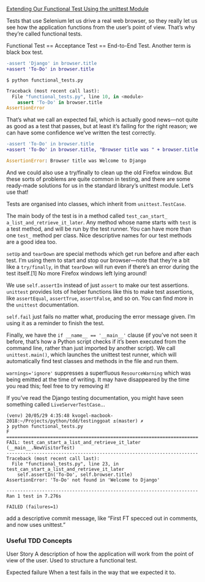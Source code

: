 
[Extending Our Functional Test Using the unittest Module ](https://www.obeythetestinggoat.com/book/chapter_02_unittest.html)

Tests that use Selenium let us drive a real web browser, so they really let us see how the application functions from the user’s point of view. That’s why they’re called functional tests.

Functional Test == Acceptance Test == End-to-End Test. Another term is black box test.

```diff
-assert 'Django' in browser.title
+assert 'To-Do' in browser.title
```
```
$ python functional_tests.py
```
```py
Traceback (most recent call last):
  File "functional_tests.py", line 10, in <module>
    assert 'To-Do' in browser.title
AssertionError
```

That’s what we call an expected fail, which is actually good news—not quite as good as a test that passes, but at least it’s failing for the right reason; we can have some confidence we’ve written the test correctly.

```diff
-assert 'To-Do' in browser.title
+assert 'To-Do' in browser.title, "Browser title was " + browser.title
```
```py
AssertionError: Browser title was Welcome to Django
```

And we could also use a try/finally to clean up the old Firefox window. But these sorts of problems are quite common in testing, and there are some ready-made solutions for us in the standard library’s unittest module. Let’s use that!

Tests are organised into classes, which inherit from `unittest.TestCase`.

The main body of the test is in a method called `test_can_start_​a_list_and_retrieve_it_later`. Any method whose name starts with `test` is a test method, and will be run by the test runner. You can have more than one `test_` method per class. Nice descriptive names for our test methods are a good idea too.

`setUp` and `tearDown` are special methods which get run before and after each test. I’m using them to start and stop our browser—​note that they’re a bit like a `try/finally`, in that `tearDown` will run even if there’s an error during the test itself.[1] No more Firefox windows left lying around!

We use `self.assertIn` instead of just `assert` to make our test assertions. `unittest` provides lots of helper functions like this to make test assertions, like `assertEqual`, `assertTrue`, `assertFalse`, and so on. You can find more in the `unittest` documentation.

`self.fail` just fails no matter what, producing the error message given. I’m using it as a reminder to finish the test.

Finally, we have the `if __name__ == '__main__'` clause (if you’ve not seen it before, that’s how a Python script checks if it’s been executed from the command line, rather than just imported by another script). We call `unittest.main()`, which launches the unittest test runner, which will automatically find test classes and methods in the file and run them.

`warnings='ignore'` suppresses a superfluous `ResourceWarning` which was being emitted at the time of writing. It may have disappeared by the time you read this; feel free to try removing it!

If you’ve read the Django testing documentation, you might have seen something called `LiveServerTestCase`...

```
(venv) 20/05/29 4:35:48 kvogel-macbook-2018:~/Projects/python/tdd/testinggoat ±(master) ✗ 
❯ python functional_tests.py 
F
======================================================================
FAIL: test_can_start_a_list_and_retrieve_it_later (__main__.NewVisitorTest)
----------------------------------------------------------------------
Traceback (most recent call last):
  File "functional_tests.py", line 23, in test_can_start_a_list_and_retrieve_it_later
    self.assertIn('To-Do', self.browser.title)
AssertionError: 'To-Do' not found in 'Welcome to Django'

----------------------------------------------------------------------
Ran 1 test in 7.276s

FAILED (failures=1)
```

add a descriptive commit message, like “First FT specced out in comments, and now uses unittest.”

### Useful TDD Concepts

User Story
  A description of how the application will work from the point of view of the user. Used to structure a functional test.

Expected failure
  When a test fails in the way that we expected it to.
